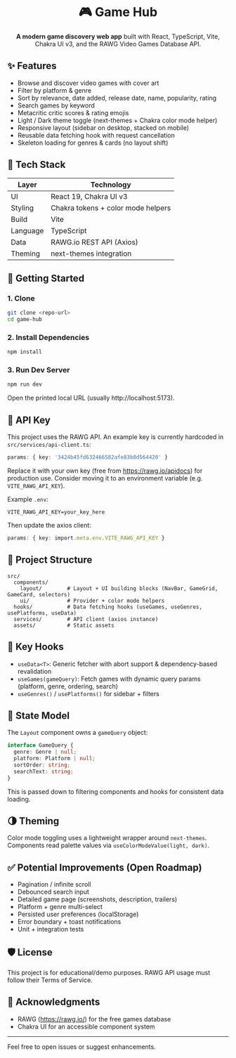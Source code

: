<div align="center">
  <h1>🎮 Game Hub</h1>
  <p><strong>A modern game discovery web app</strong> built with React, TypeScript, Vite, Chakra UI v3, and the RAWG Video Games Database API.</p>
</div>

## ✨ Features

- Browse and discover video games with cover art
- Filter by platform & genre
- Sort by relevance, date added, release date, name, popularity, rating
- Search games by keyword
- Metacritic critic scores & rating emojis
- Light / Dark theme toggle (next-themes + Chakra color mode helper)
- Responsive layout (sidebar on desktop, stacked on mobile)
- Reusable data fetching hook with request cancellation
- Skeleton loading for genres & cards (no layout shift)

## 🧱 Tech Stack

| Layer | Technology |
|-------|------------|
| UI | React 19, Chakra UI v3 |
| Styling | Chakra tokens + color mode helpers |
| Build | Vite |
| Language | TypeScript |
| Data | RAWG.io REST API (Axios) |
| Theming | next-themes integration |

## 🚀 Getting Started

### 1. Clone
```bash
git clone <repo-url>
cd game-hub
```

### 2. Install Dependencies
```bash
npm install
```

### 3. Run Dev Server
```bash
npm run dev
```
Open the printed local URL (usually http://localhost:5173).

## 🔑 API Key
This project uses the RAWG API. An example key is currently hardcoded in `src/services/api-client.ts`:
```ts
params: { key: '3424b45fd632466582afe83b0d564420' }
```
Replace it with your own key (free from https://rawg.io/apidocs) for production use. Consider moving it to an environment variable (e.g. `VITE_RAWG_API_KEY`).

Example `.env`:
```env
VITE_RAWG_API_KEY=your_key_here
```
Then update the axios client:
```ts
params: { key: import.meta.env.VITE_RAWG_API_KEY }
```

## 📁 Project Structure
```
src/
  components/
    layout/        # Layout + UI building blocks (NavBar, GameGrid, GameCard, selectors)
    ui/            # Provider + color mode helpers
  hooks/           # Data fetching hooks (useGames, useGenres, usePlatforms, useData)
  services/        # API client (axios instance)
  assets/          # Static assets
```

## 🧩 Key Hooks

- `useData<T>`: Generic fetcher with abort support & dependency-based revalidation
- `useGames(gameQuery)`: Fetch games with dynamic query params (platform, genre, ordering, search)
- `useGenres()` / `usePlatforms()` for sidebar + filters

## 🧠 State Model
The `Layout` component owns a `gameQuery` object:
```ts
interface GameQuery {
  genre: Genre | null;
  platform: Platform | null;
  sortOrder: string;
  searchText: string;
}
```
This is passed down to filtering components and hooks for consistent data loading.

## 🌗 Theming
Color mode toggling uses a lightweight wrapper around `next-themes`. Components read palette values via `useColorModeValue(light, dark)`.

## ✅ Potential Improvements (Open Roadmap)
- Pagination / infinite scroll
- Debounced search input
- Detailed game page (screenshots, description, trailers)
- Platform + genre multi-select
- Persisted user preferences (localStorage)
- Error boundary + toast notifications
- Unit + integration tests

## 🛡️ License
This project is for educational/demo purposes. RAWG API usage must follow their Terms of Service.

## 🙌 Acknowledgments
- RAWG (https://rawg.io/) for the free games database
- Chakra UI for an accessible component system

---
Feel free to open issues or suggest enhancements.

